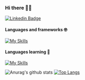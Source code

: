 ### Hi there 👋🏻

[![Linkedin Badge](https://img.shields.io/badge/-Wesley%20Roberto-6660cc?style=flat-square&logo=Linkedin&logoColor=white&link=https://www.linkedin.com/in/wesley-roberto/)](https://www.linkedin.com/in/wesley-roberto-6b0018198/)

#### Languages and frameworks 🤓

[![My Skills](https://skillicons.dev/icons?i=html,js,php,git,react,vue,nextjs,tailwindcss,sass,laravel,mysql)](https://skillicons.dev)

#### Languages learning 🚀

[![My Skills](https://skillicons.dev/icons?i=ts,cs)](https://skillicons.dev)

![Anurag's github stats](https://github-readme-stats.vercel.app/api?username=Wesley216&show_icons=true&theme=tokyonight)
[![Top Langs](https://github-readme-stats.vercel.app/api/top-langs/?username=Wesley216&layout=compact&theme=tokyonight)](https://github.com/Wesley216/github-readme-stats)
